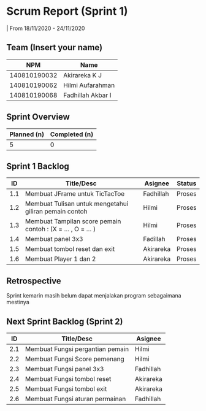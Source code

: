 # Scrum Report (Sprint 1)
| From 18/11/2020 - 24/11/2020
## Team (Insert your name)
| NPM           | Name        |
| ------------- |-------------|
| 140810190032  | Akirareka K J    |
| 140810190062  | Hilmi Aufarahman    |
| 140810190068  | Fadhillah Akbar I |

## Sprint Overview
| Planned (n)   | Completed (n) |
| ------------- |-------------- |
| 5             | 0             |

## Sprint 1 Backlog

| ID  | Title/Desc | Asignee | Status |
| --- | ---------- | ------- | ------ |
| 1.1 | Membuat JFrame untuk TicTacToe | Fadhillah | Proses |
| 1.2 | Membuat Tulisan untuk mengetahui giliran pemain contoh | Hilmi | Proses |
| 1.3 | Membuat Tampilan score pemain contoh : (X = … , O = … ) | Hilmi | Proses | 
| 1.4 | Membuat panel 3x3 | Fadillah| Proses | 
| 1.5 | Membuat tombol reset dan exit | Akirareka | Proses | 
| 1.6 | Membuat Player 1 dan 2 | Akirareka | Proses | 

## Retrospective 

Sprint kemarin masih belum dapat menjalakan program sebagaimana mestinya 

## Next Sprint Backlog (Sprint 2)
| ID  | Title/Desc | Asignee | 
| --- | ---------- | ------- | 
| 2.1 | Membuat Fungsi pergantian pemain | Hilmi |
| 2.2 | Membuat Fungsi Score pemenang | Hilmi |
| 2.3 | Membuat Fungsi panel 3x3 | Fadhillah |
| 2.4 | Membuat Fungsi tombol reset | Akirareka |
| 2.5 | Membuat Fungsi tombol exit | Akirareka |
| 2.6 | Membuat Fungsi aturan permainan | Fadhillah |

